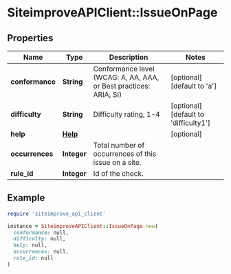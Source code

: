 # SiteimproveAPIClient::IssueOnPage

## Properties

| Name | Type | Description | Notes |
| ---- | ---- | ----------- | ----- |
| **conformance** | **String** | Conformance level (WCAG: A, AA, AAA, or Best practices: ARIA, SI) | [optional][default to &#39;a&#39;] |
| **difficulty** | **String** | Difficulty rating, 1-4 | [optional][default to &#39;difficulty1&#39;] |
| **help** | [**Help**](Help.md) |  | [optional] |
| **occurrences** | **Integer** | Total number of occurrences of this issue on a site. |  |
| **rule_id** | **Integer** | Id of the check. |  |

## Example

```ruby
require 'siteimprove_api_client'

instance = SiteimproveAPIClient::IssueOnPage.new(
  conformance: null,
  difficulty: null,
  help: null,
  occurrences: null,
  rule_id: null
)
```

